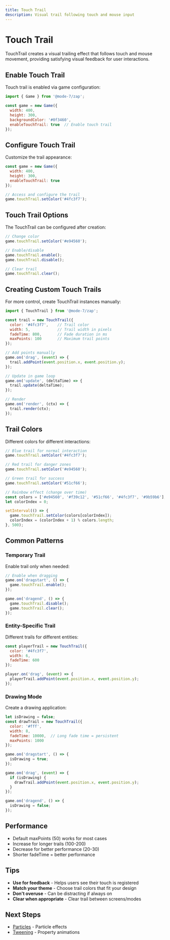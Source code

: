 ```yaml
---
title: Touch Trail
description: Visual trail following touch and mouse input
---
```


# Touch Trail

TouchTrail creates a visual trailing effect that follows touch and mouse movement, providing satisfying visual feedback for user interactions.

## Enable Touch Trail

Touch trail is enabled via game configuration:

```javascript
import { Game } from '@mode-7/zap';

const game = new Game({
  width: 400,
  height: 300,
  backgroundColor: '#0f3460',
  enableTouchTrail: true  // Enable touch trail
});
```

## Configure Touch Trail

Customize the trail appearance:

```javascript
const game = new Game({
  width: 400,
  height: 300,
  enableTouchTrail: true
});

// Access and configure the trail
game.touchTrail.setColor('#4fc3f7');
```

## Touch Trail Options

The TouchTrail can be configured after creation:

```javascript
// Change color
game.touchTrail.setColor('#e94560');

// Enable/disable
game.touchTrail.enable();
game.touchTrail.disable();

// Clear trail
game.touchTrail.clear();
```

## Creating Custom Touch Trails

For more control, create TouchTrail instances manually:

```javascript
import { TouchTrail } from '@mode-7/zap';

const trail = new TouchTrail({
  color: '#4fc3f7',    // Trail color
  width: 5,            // Trail width in pixels
  fadeTime: 800,       // Fade duration in ms
  maxPoints: 100       // Maximum trail points
});

// Add points manually
game.on('drag', (event) => {
  trail.addPoint(event.position.x, event.position.y);
});

// Update in game loop
game.on('update', (deltaTime) => {
  trail.update(deltaTime);
});

// Render
game.on('render', (ctx) => {
  trail.render(ctx);
});
```

## Trail Colors

Different colors for different interactions:

```javascript
// Blue trail for normal interaction
game.touchTrail.setColor('#4fc3f7');

// Red trail for danger zones
game.touchTrail.setColor('#e94560');

// Green trail for success
game.touchTrail.setColor('#51cf66');

// Rainbow effect (change over time)
const colors = ['#e94560', '#f39c12', '#51cf66', '#4fc3f7', '#9b59b6'];
let colorIndex = 0;

setInterval(() => {
  game.touchTrail.setColor(colors[colorIndex]);
  colorIndex = (colorIndex + 1) % colors.length;
}, 500);
```

## Common Patterns

### Temporary Trail

Enable trail only when needed:

```javascript
// Enable when dragging
game.on('dragstart', () => {
  game.touchTrail.enable();
});

game.on('dragend', () => {
  game.touchTrail.disable();
  game.touchTrail.clear();
});
```

### Entity-Specific Trail

Different trails for different entities:

```javascript
const playerTrail = new TouchTrail({
  color: '#4fc3f7',
  width: 6,
  fadeTime: 600
});

player.on('drag', (event) => {
  playerTrail.addPoint(event.position.x, event.position.y);
});
```

### Drawing Mode

Create a drawing application:

```javascript
let isDrawing = false;
const drawTrail = new TouchTrail({
  color: '#fff',
  width: 8,
  fadeTime: 10000,  // Long fade time = persistent
  maxPoints: 1000
});

game.on('dragstart', () => {
  isDrawing = true;
});

game.on('drag', (event) => {
  if (isDrawing) {
    drawTrail.addPoint(event.position.x, event.position.y);
  }
});

game.on('dragend', () => {
  isDrawing = false;
});
```

## Performance

- Default maxPoints (50) works for most cases
- Increase for longer trails (100-200)
- Decrease for better performance (20-30)
- Shorter fadeTime = better performance

## Tips

- **Use for feedback** - Helps users see their touch is registered
- **Match your theme** - Choose trail colors that fit your design
- **Don't overuse** - Can be distracting if always on
- **Clear when appropriate** - Clear trail between screens/modes

## Next Steps

- [Particles](/animation/particles) - Particle effects
- [Tweening](/animation/tweening) - Property animations
